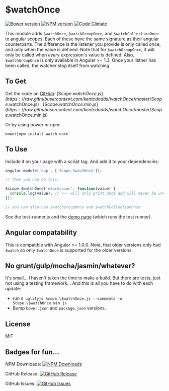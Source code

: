 # $watchOnce

[![Bower version](https://badge.fury.io/bo/watch-once.svg)](http://badge.fury.io/bo/watch-once)
[![NPM version](http://img.shields.io/npm/v/watch-once.svg)](http://img.shields.io/npm/v/watch-once.svg)
[![Code Climate](https://codeclimate.com/github/kentcdodds/watchOnce.png)](https://codeclimate.com/github/kentcdodds/watchOnce)

This module adds `$watchOnce`, `$watchGroupOnce`, and `$watchCollectionOnce` to angular scopes. Each of these have the same signature as their angular counterparts. The difference is the listener you provide is only called once, and only when the value is defined. Note that for `$watchGroupOnce`, it will only be called when *every* expression's value is defined. Also, `$watchGroupOnce` is only available in Angular >= 1.3. Once your listner has been called, the watcher stop itself from watching.

## To Get

Get the code on [GitHub](http://github.com/kentcdodds/watchOnce): [Scope.$watchOnce.js](https://raw.githubusercontent.com/kentcdodds/watchOnce/master/Scope.$watchOnce.js) | [Scope.$watchOnce.min.js](https://raw.githubusercontent.com/kentcdodds/watchOnce/master/Scope.$watchOnce.min.js)

Or by using bower or npm:

`bower|npm install watch-once`

## To Use

Include it on your page with a script tag. And add it to your dependencies:

```javascript
angular.module('app', ['Scope.$wachOnce']);

// Then you can do this:

$scope.$watchOnce('expression', function(value) {
  console.log(value); // <-- will only print once and will never be undefined.
});

// you can also use $watchGroupOnce and $watchCollectionOnce
```

See the test-runner.js and the [demo page](http://kent.doddsfamily.us/watchOnce) (which runs the test runner).

## Angular compatability

This is compatible with Angular >= 1.0.0. Note, that older versions only had `$watch` so only `$watchOnce` is supported for the older versions.

## No grunt/gulp/mocha/jasmin/whatever?

It's small... I haven't taken the time to make a build. But there are tests, just not using a testing framework... And this is all you have to do with each update:

- run `$ uglifyjs Scope.\$watchOnce.js --comments -o Scope.\$watchOnce.min.js`
- Bump `bower.json` and `package.json` versions.

## License

MIT

## Badges for fun...

NPM Downloads: [![NPM Downloads](http://img.shields.io/npm/dm/watch-once.svg)](http://img.shields.io/npm/dm/watch-once.svg)

GitHub Release: [![GitHub Release](http://img.shields.io/github/release/kentcdodds/watchOnce.svg)](http://img.shields.io/github/release/kentcdodds/watchOnce.svg)

GitHub Issues: [![GitHub Issues](http://img.shields.io/github/issues/badges/shields.svg)](http://img.shields.io/github/issues/badges/shields.svg)

